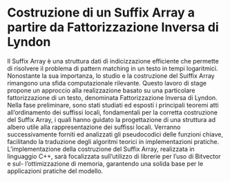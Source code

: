 # Costruzione di un Suffix Array a partire da Fattorizzazione Inversa di Lyndon
Il Suffix Array è una struttura dati di indicizzazione efficiente che permette di risolvere il problema di pattern matching in un testo in tempi logaritmici. Nonostante la sua importanza, lo studio e la costruzione del Suiffix Array rimangono una sfida computazionale rilevante.
Questo lavoro di stage propone un approccio alla realizzazione basato su una particolare fattorizzazione di un testo, denominata Fattorizzazione Inversa di Lyndon.
Nella fase preliminare, sono stati studiati ed esposti i principali teoremi atti all’ordinamento dei suffissi locali, fondamentali per la corretta costruzione del Suffix Array, i quali hanno guidato la progettazione di una struttura ad albero utile alla rappresentazione dei suffissi locali.
Verranno successivamente forniti ed analizzati gli pseudocodici delle funzioni chiave, facilitando la traduzione degli algoritmi teorici in implementazioni pratiche.
L’implementazione della costruzione del Suffix Array, realizzata in linguaggio C++, sarà focalizzata sull’utilizzo di librerie per l’uso di Bitvector e sul- l’ottimizzazione di memoria, garantendo una solida base per le applicazioni pratiche del modello.
